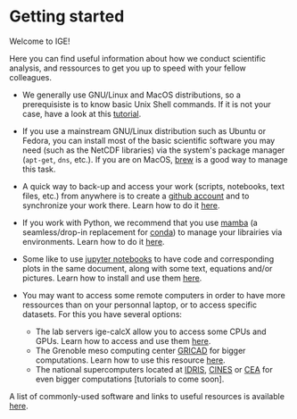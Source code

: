 # Getting started

Welcome to IGE!

Here you can find useful information about how we conduct scientific analysis, and ressources to get you up to speed with your fellow colleagues.

 - We generally use GNU/Linux and MacOS distributions, so a prerequisiste is to know basic Unix Shell commands. If it is not your case, have a look at this [tutorial](https://swcarpentry.github.io/shell-novice/).

 - If you use a mainstream GNU/Linux distribution such as Ubuntu or Fedora, you can install most of the basic scientific software you may need (such as the NetCDF libraries) via the system's package manager (`apt-get`, `dns`, etc.). If you are on MacOS, [brew](https://brew.sh/) is a good way to manage this task.

 - A quick way to back-up and access your work (scripts, notebooks, text files, etc.) from anywhere is to create a [github account](https://github.com/) and to synchronize your work there. Learn how to do it [here](https://github.com/meom-group/tutos/blob/master/git-github.md).

 - If you work with Python, we recommend that you use [mamba](https://mamba.readthedocs.io/en/latest/user_guide/mamba.html) (a seamless/drop-in replacement for [conda](https://docs.conda.io/en/latest/)) to manage your librairies via environments. Learn how to do it [here](clusters/Tools/micromamba.md).

 - Some like to use [jupyter notebooks](https://jupyter.org/) to have code and corresponding plots in the same document, along with some text, equations and/or pictures. Learn how to install and use them [here](jupyter.md).

 - You may want to access some remote computers in order to have more ressources than on your personnal laptop, or to access specific datasets. For this you have several options:
    - The lab servers ige-calcX allow you to access some CPUs and GPUs. Learn how to access and use them [here](clusters/Ige/ige-calcul1.md).
    - The Grenoble meso computing center [GRICAD](https://gricad.univ-grenoble-alpes.fr/) for bigger computations. Learn how to use this resource [here](clusters/Gricad/dahu.md).
    - The national supercomputers located at [IDRIS](http://www.idris.fr/), [CINES](https://www.cines.fr/) or [CEA](https://www-hpc.cea.fr/fr/complexe/tgcc-JoliotCurie.htm) for even bigger computations [tutorials to come soon].

A list of commonly-used software and links to useful resources is available [here](https://github.com/meom-group/tutos/blob/master/software.md).
